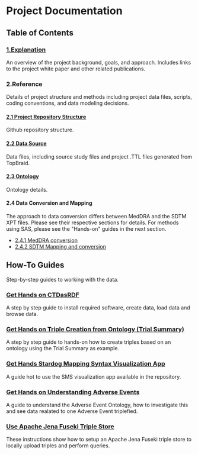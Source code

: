 
Project Documentation
=====================

Table of Contents
----------------

### [1.Explanation](Explanation.md)

An overview of the project background, goals, and approach. Includes links to the project white paper and other related publications.

### 2.Reference

Details of project structure and methods including project data files, scripts, coding conventions, and data modeling decisions.

#### [2.1 Project Repository Structure](Repository-Ref.md)

Github repository structure.

#### [2.2 Data Source](DataSource-Ref.md)

Data files, including source study files and project .TTL files generated from TopBraid.

#### [2.3 Ontology](Ontology-Ref.md)

Ontology details.

#### 2.4 Data Conversion and Mapping

The approach to data conversion differs between MedDRA and the SDTM XPT files. Please see their respective sections for details. For methods using SAS, please see the "Hands-on" guides in the next section.

* [2.4.1 MedDRA conversion](MedDRAConversion.md)
* [2.4.2 SDTM Mapping and conversion](DataMappingAndConversion.md)

How-To Guides
---------------------

Step-by-step guides to working with the data.

### [Get Hands on CTDasRDF](HandsOnCTDasRDF.md)

A step by step guide to install required software, create data, load data and browse data.

### [Get Hands on Triple Creation from Ontology (Trial Summary)](HandsOnCreateTriplesFromOWL.md)

A step by step guide to hands-on how to create triples based on an ontology using the Trial Summary as example.

### [Get Hands Stardog Mapping Syntax Visualization App](Hands-On-SMSVisualization.md)

A guide hot to use the SMS visualization app available in the repository.

### [Get Hands on Understanding Adverse Events](HandsOnUnderstandingAE.md)

A guide to understand the Adverse Event Ontology, how to investigate this and see data realated to one Adverse Event triplefied.


### [Use Apache Jena Fuseki Triple Store](ApacheJenaFusekiTripleStore.md)

These instructions show how to setup an Apache Jena Fuseki triple store to locally upload triples and perform queries.